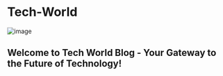 # Tech-World
![image](https://www.shopnorwaymks.no/wp-content/uploads/2024/03/TechWorld-Blog.jpg)

## Welcome to Tech World Blog - Your Gateway to the Future of Technology!
